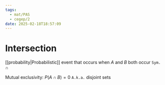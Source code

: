 ```yaml
---
tags:
  - mat/PAS
  - cegep/2
date: 2025-02-18T18:57:09
---
```


# Intersection

[[probability|Probabilistic]] event that occurs when $A$ and $B$ both occur
`Sym.` $\cap$

Mutual exclusivity: $P(A\cap B) = 0$
`A.k.a.` disjoint sets